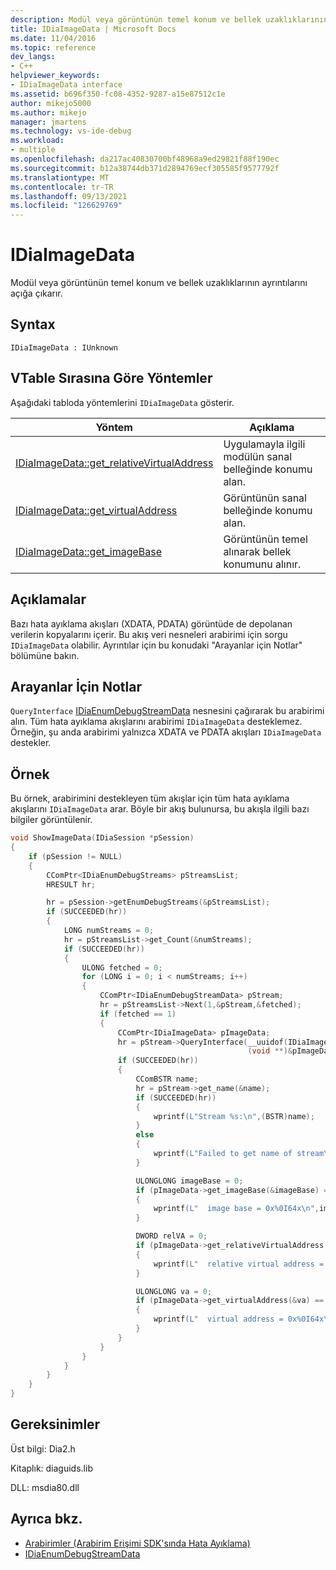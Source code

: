 ```yaml
---
description: Modül veya görüntünün temel konum ve bellek uzaklıklarının ayrıntılarını açığa çıkarır.
title: IDiaImageData | Microsoft Docs
ms.date: 11/04/2016
ms.topic: reference
dev_langs:
- C++
helpviewer_keywords:
- IDiaImageData interface
ms.assetid: b696f350-fc08-4352-9287-a15e87512c1e
author: mikejo5000
ms.author: mikejo
manager: jmartens
ms.technology: vs-ide-debug
ms.workload:
- multiple
ms.openlocfilehash: da217ac40830700bf48968a9ed29821f88f190ec
ms.sourcegitcommit: b12a38744db371d2894769ecf305585f9577792f
ms.translationtype: MT
ms.contentlocale: tr-TR
ms.lasthandoff: 09/13/2021
ms.locfileid: "126629769"
---
```

# <a name="idiaimagedata"></a>IDiaImageData
Modül veya görüntünün temel konum ve bellek uzaklıklarının ayrıntılarını açığa çıkarır.

## <a name="syntax"></a>Syntax

```
IDiaImageData : IUnknown
```

## <a name="methods-in-vtable-order"></a>VTable Sırasına Göre Yöntemler
Aşağıdaki tabloda yöntemlerini `IDiaImageData` gösterir.

|Yöntem|Açıklama|
|------------|-----------------|
|[IDiaImageData::get_relativeVirtualAddress](../../debugger/debug-interface-access/idiaimagedata-get-relativevirtualaddress.md)|Uygulamayla ilgili modülün sanal belleğinde konumu alan.|
|[IDiaImageData::get_virtualAddress](../../debugger/debug-interface-access/idiaimagedata-get-virtualaddress.md)|Görüntünün sanal belleğinde konumu alan.|
|[IDiaImageData::get_imageBase](../../debugger/debug-interface-access/idiaimagedata-get-imagebase.md)|Görüntünün temel alınarak bellek konumunu alınır.|

## <a name="remarks"></a>Açıklamalar
Bazı hata ayıklama akışları (XDATA, PDATA) görüntüde de depolanan verilerin kopyalarını içerir. Bu akış veri nesneleri arabirimi için sorgu `IDiaImageData` olabilir. Ayrıntılar için bu konudaki "Arayanlar için Notlar" bölümüne bakın.

## <a name="notes-for-callers"></a>Arayanlar İçin Notlar
`QueryInterface` [IDiaEnumDebugStreamData](../../debugger/debug-interface-access/idiaenumdebugstreamdata.md) nesnesini çağırarak bu arabirimi alın. Tüm hata ayıklama akışlarını arabirimi `IDiaImageData` desteklemez. Örneğin, şu anda arabirimi yalnızca XDATA ve PDATA akışları `IDiaImageData` destekler.

## <a name="example"></a>Örnek
Bu örnek, arabirimini destekleyen tüm akışlar için tüm hata ayıklama akışlarını `IDiaImageData` arar. Böyle bir akış bulunursa, bu akışla ilgili bazı bilgiler görüntülenir.

```C++
void ShowImageData(IDiaSession *pSession)
{
    if (pSession != NULL)
    {
        CComPtr<IDiaEnumDebugStreams> pStreamsList;
        HRESULT hr;

        hr = pSession->getEnumDebugStreams(&pStreamsList);
        if (SUCCEEDED(hr))
        {
            LONG numStreams = 0;
            hr = pStreamsList->get_Count(&numStreams);
            if (SUCCEEDED(hr))
            {
                ULONG fetched = 0;
                for (LONG i = 0; i < numStreams; i++)
                {
                    CComPtr<IDiaEnumDebugStreamData> pStream;
                    hr = pStreamsList->Next(1,&pStream,&fetched);
                    if (fetched == 1)
                    {
                        CComPtr<IDiaImageData> pImageData;
                        hr = pStream->QueryInterface(__uuidof(IDiaImageData),
                                                     (void **)&pImageData);
                        if (SUCCEEDED(hr))
                        {
                            CComBSTR name;
                            hr = pStream->get_name(&name);
                            if (SUCCEEDED(hr))
                            {
                                wprintf(L"Stream %s:\n",(BSTR)name);
                            }
                            else
                            {
                                wprintf(L"Failed to get name of stream\n");
                            }

                            ULONGLONG imageBase = 0;
                            if (pImageData->get_imageBase(&imageBase) == S_OK)
                            {
                                wprintf(L"  image base = 0x%0I64x\n",imageBase);
                            }

                            DWORD relVA = 0;
                            if (pImageData->get_relativeVirtualAddress(&relVA) == S_OK)
                            {
                                wprintf(L"  relative virtual address = 0x%08lx\n",relVA);
                            }

                            ULONGLONG va = 0;
                            if (pImageData->get_virtualAddress(&va) == S_OK)
                            {
                                wprintf(L"  virtual address = 0x%0I64x\n", va);
                            }
                        }
                    }
                }
            }
        }
    }
}
```

## <a name="requirements"></a>Gereksinimler
Üst bilgi: Dia2.h

Kitaplık: diaguids.lib

DLL: msdia80.dll

## <a name="see-also"></a>Ayrıca bkz.
- [Arabirimler (Arabirim Erişimi SDK'sında Hata Ayıklama)](../../debugger/debug-interface-access/interfaces-debug-interface-access-sdk.md)
- [IDiaEnumDebugStreamData](../../debugger/debug-interface-access/idiaenumdebugstreamdata.md)
